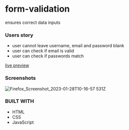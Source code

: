 # form-validation
ensures correct data inputs

### Users story
- user cannot leave username, email and password blank
- user can check if email is valid
- user can check if passwords match

[live preview](https://kimicasamina.github.io/form-validation/)

### Screenshots 
![Firefox_Screenshot_2023-01-28T10-16-57 531Z](https://user-images.githubusercontent.com/122260532/215261243-c5226dcb-ea7a-49be-a697-562fd69b007a.png)


### BUILT WITH
- HTML
- CSS
- JavaScript



